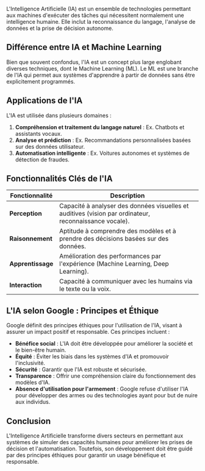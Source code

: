 L'Intelligence Artificielle (IA) est un ensemble de technologies permettant aux machines d'exécuter des tâches qui nécessitent normalement une intelligence humaine. Elle inclut la reconnaissance du langage, l'analyse de données et la prise de décision autonome.

## Différence entre IA et Machine Learning

Bien que souvent confondus, l'IA est un concept plus large englobant diverses techniques, dont le Machine Learning (ML). Le ML est une branche de l'IA qui permet aux systèmes d'apprendre à partir de données sans être explicitement programmés.

## Applications de l'IA

L'IA est utilisée dans plusieurs domaines :

1. **Compréhension et traitement du langage naturel** : Ex. Chatbots et assistants vocaux.
2. **Analyse et prédiction** : Ex. Recommandations personnalisées basées sur des données utilisateur.
3. **Automatisation intelligente** : Ex. Voitures autonomes et systèmes de détection de fraudes.

## Fonctionnalités Clés de l'IA

|Fonctionnalité|Description|
|---|---|
|**Perception**|Capacité à analyser des données visuelles et auditives (vision par ordinateur, reconnaissance vocale).|
|**Raisonnement**|Aptitude à comprendre des modèles et à prendre des décisions basées sur des données.|
|**Apprentissage**|Amélioration des performances par l'expérience (Machine Learning, Deep Learning).|
|**Interaction**|Capacité à communiquer avec les humains via le texte ou la voix.|

## L'IA selon Google : Principes et Éthique

Google définit des principes éthiques pour l'utilisation de l'IA, visant à assurer un impact positif et responsable. Ces principes incluent :

- **Bénéfice social** : L'IA doit être développée pour améliorer la société et le bien-être humain.
- **Équité** : Éviter les biais dans les systèmes d'IA et promouvoir l'inclusivité.
- **Sécurité** : Garantir que l'IA est robuste et sécurisée.
- **Transparence** : Offrir une compréhension claire du fonctionnement des modèles d'IA.
- **Absence d'utilisation pour l'armement** : Google refuse d'utiliser l'IA pour développer des armes ou des technologies ayant pour but de nuire aux individus.

## Conclusion

L'Intelligence Artificielle transforme divers secteurs en permettant aux systèmes de simuler des capacités humaines pour améliorer les prises de décision et l'automatisation. Toutefois, son développement doit être guidé par des principes éthiques pour garantir un usage bénéfique et responsable.